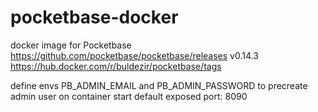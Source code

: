 # pocketbase-docker
docker image for Pocketbase https://github.com/pocketbase/pocketbase/releases v0.14.3
https://hub.docker.com/r/buldezir/pocketbase/tags

define envs PB_ADMIN_EMAIL and PB_ADMIN_PASSWORD to precreate admin user on container start
default exposed port: 8090
